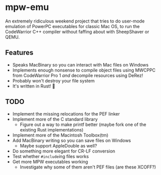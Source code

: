 # mpw-emu

An extremely ridiculous weekend project that tries to do user-mode emulation of PowerPC executables for classic Mac OS, to run the CodeWarrior C++ compiler without faffing about with SheepShaver or QEMU.

## Features

- Speaks MacBinary so you can interact with Mac files on Windows
- Implements enough nonsense to compile object files using MWCPPC from CodeWarrior Pro 1 *and* decompile resources using DeRez!
- Probably won't destroy your file system
- It's written in Rust! 🦀

## TODO

- Implement the missing relocations for the PEF linker
- Implement more of the C standard library
  - Figure out a way to make printf better (maybe fork one of the existing Rust implementations)
- Implement more of the Macintosh Toolbox(tm)
- Add MacBinary writing so you can save files on Windows
  - Maybe support AppleDouble as well?
- Do something more elegant for CR-LF conversion
- Test whether `#include`ing files works
- Get more MPW executables working
  - Investigate why some of them aren't PEF files (are these XCOFF?)
